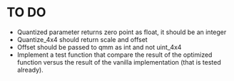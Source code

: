 # TO DO
* Quantized parameter returns zero point as float, it should be an integer
* Quantize_4x4 should return scale and offset
* Offset should be passed to qmm as int and not uint_4x4
* Implement a test function that compare the result of the optimized function versus the result of the vanilla implementation (that is tested already).
